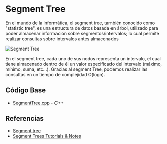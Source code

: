 # Segment Tree
En el mundo de la informática, el segment tree, también conocido como "statistic tree", 
es una estructura de datos basada en árbol, utilizado para poder almacenar información
sobre segmentos/intervalos; lo cual permite realizar consultas sobre intervalos 
antes almacenados

![Segment Tree](https://miro.medium.com/max/632/1*cQMJz0g083iVgP8Df4XfVQ.jpeg)

En el segment tree, cada uno de sus nodos representa un intervalo, el cual tiene almacenado dentro de él
un valor especificado del intervalo (máximo, mínimo, suma, etc...). Gracias al segment Tree, podemos realizar las consultas
en un tiempo de complejidad O(logn).

## Código Base

- [SegmentTree.cpp](https://github.com/MarcosHT4/Algoritmica2repo/blob/master/algortimos/estructurasDeDatos/SegmentTree/SegmentTree.cpp) - _C++_

## Referencias

- [Segment tree](https://en.wikipedia.org/wiki/Segment_tree)
- [Segment Trees Tutorials & Notes](https://www.hackerearth.com/practice/data-structures/advanced-data-structures/segment-trees/tutorial/)
